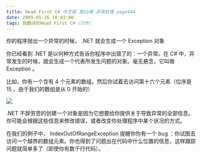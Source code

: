 ```yaml
---
title: Head First C# 中文版 第10章 异常处理 page444
date: 2009-05-26 18:03:00
tags: 我翻译的Head First C#（习作）
---
```

你的程序抛出一个异常的时候，  .NET  就会生成一个  Exception  对象

  

你已经看到  .NET  是以何种方式告诉你程序中出错了的：一个异常。在  C#  中，异常发生的时候，就会生成一个代表所发生问题的对象。毫无悬念，它叫做
Exception  。

  

比如，你有一个含有  4  个元素的数组。然后你试着去访问第十六个元素（位序是  15  ，由于我们的数组是从  0  开始的）

  

![](http://student.csdn.net/attachment/200905/26/39098_1243333016Hk78.jpg)

.NET  不辞劳苦的创建一个对象是因为它想要给你提供关于导致异常的全部信息。你可能会根据这些信息来修改错误，或者改变你处理程序中某个状况的方式。

  

在我们的例子中，  IndexOutOfRangeException  提醒你你有一个  bug
：你试图去访问一个越界的数组元素。你也得到了问题出在代码中什么位置的信息，这样跟踪问题就简单多了（即使你有数千行代码）。



